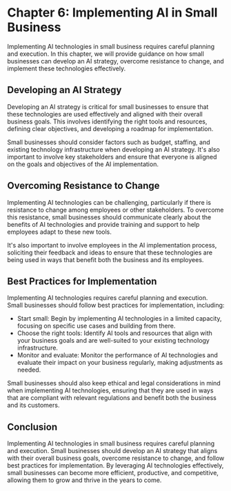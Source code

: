 Chapter 6: Implementing AI in Small Business
============================================

Implementing AI technologies in small business requires careful planning and execution. In this chapter, we will provide guidance on how small businesses can develop an AI strategy, overcome resistance to change, and implement these technologies effectively.

Developing an AI Strategy
-------------------------

Developing an AI strategy is critical for small businesses to ensure that these technologies are used effectively and aligned with their overall business goals. This involves identifying the right tools and resources, defining clear objectives, and developing a roadmap for implementation.

Small businesses should consider factors such as budget, staffing, and existing technology infrastructure when developing an AI strategy. It's also important to involve key stakeholders and ensure that everyone is aligned on the goals and objectives of the AI implementation.

Overcoming Resistance to Change
-------------------------------

Implementing AI technologies can be challenging, particularly if there is resistance to change among employees or other stakeholders. To overcome this resistance, small businesses should communicate clearly about the benefits of AI technologies and provide training and support to help employees adapt to these new tools.

It's also important to involve employees in the AI implementation process, soliciting their feedback and ideas to ensure that these technologies are being used in ways that benefit both the business and its employees.

Best Practices for Implementation
---------------------------------

Implementing AI technologies requires careful planning and execution. Small businesses should follow best practices for implementation, including:

* Start small: Begin by implementing AI technologies in a limited capacity, focusing on specific use cases and building from there.
* Choose the right tools: Identify AI tools and resources that align with your business goals and are well-suited to your existing technology infrastructure.
* Monitor and evaluate: Monitor the performance of AI technologies and evaluate their impact on your business regularly, making adjustments as needed.

Small businesses should also keep ethical and legal considerations in mind when implementing AI technologies, ensuring that they are used in ways that are compliant with relevant regulations and benefit both the business and its customers.

Conclusion
----------

Implementing AI technologies in small business requires careful planning and execution. Small businesses should develop an AI strategy that aligns with their overall business goals, overcome resistance to change, and follow best practices for implementation. By leveraging AI technologies effectively, small businesses can become more efficient, productive, and competitive, allowing them to grow and thrive in the years to come.
